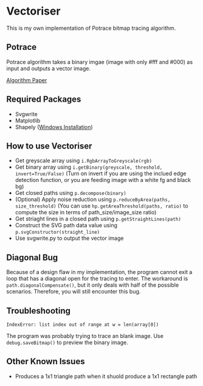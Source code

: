 # Vectoriser
This is my own implementation of Potrace bitmap tracing algorithm.

## Potrace
Potrace algorithm takes a binary imgae (image with only #fff and #000) as input and outputs a vector image.

[Algorithm Paper](http://potrace.sourceforge.net/potrace.pdf)

## Required Packages
- Svgwrite
- Matplotlib
- Shapely ([Windows Installation](https://pypi.org/project/Shapely/#files))

## How to use Vectoriser
 - Get greyscale array using ``` i.RgbArrayToGreyscale(rgb) ```
 - Get binary array using ``` i.getBinary(greyscale, threshold, invert=True/False) ```
 (Turn on invert if you are using the inclued edge detection function, or you are feeding image with a white fg and black bg)
 - Get closed paths using ``` p.decompose(binary) ```
 - (Optional) Apply noise reduction using ```p.reduceByArea(paths, size_threshold)```
 (You can use ``` hp.getAreaThreshold(paths, ratio) ``` to compute the size in terms of path_size/image_size ratio)
 - Get striaght lines in a closed path using ```p.getStraightLines(path)```
 - Construct the SVG path data value using  ``` p.svgConstructor(straight_line) ```
 - Use svgwrite.<span></span>py to output the vector image

## Diagonal Bug
Because of a design flaw in my implementation, the program cannot exit a loop that has a diagonal open for the tracing to enter. The workaround is ```path.diagonalCompensate()```, but it only deals with half of the possible scenarios. Therefore, you will still encounter this bug.

## Troubleshooting
    IndexError: list index out of range at w = len(array[0])
The program was probably trying to trace an blank image. Use ```debug.saveBitmap()``` to preview the binary image.

## Other Known Issues
- Produces a 1x1 triangle path when it shuold produce a 1x1 rectangle path